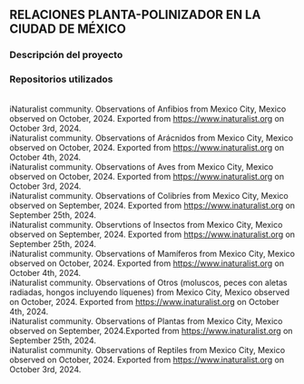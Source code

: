## RELACIONES PLANTA-POLINIZADOR EN LA CIUDAD DE MÉXICO
### Descripción del proyecto

### Repositorios utilizados
<br> iNaturalist community. Observations of Anfibios from Mexico City, Mexico observed on October, 2024. Exported from https://www.inaturalist.org on October 3rd, 2024.
<br> iNaturalist community. Observations of Arácnidos from Mexico City, Mexico observed on October, 2024. Exported from https://www.inaturalist.org on October 4th, 2024.
<br> iNaturalist community. Observations of Aves from Mexico City, Mexico observed on October, 2024. Exported from https://www.inaturalist.org on October 3rd, 2024.
<br> iNaturalist community. Observations of Colibríes from Mexico City, Mexico observed on September, 2024. Exported from https://www.inaturalist.org on September 25th, 2024.
<br> iNaturalist community. Observtions of Insectos from Mexico City, Mexico observed on September, 2024. Exported from https://www.inaturalist.org on September 25th, 2024.
<br> iNaturalist community. Observations of Mamíferos from Mexico City, Mexico observed on October, 2024. Exported from https://www.inaturalist.org on October 4th, 2024.
<br> iNaturalist community. Observations of Otros (moluscos, peces con aletas radiadas, hongos incluyendo líquenes) from Mexico City, Mexico observed on October, 2024. Exported from https://www.inaturalist.org on October 4th, 2024.
<br> iNaturalist community. Observations of Plantas from Mexico City, Mexico observed on September, 2024.Exported from https://www.inaturalist.org on September 25th, 2024.
<br> iNaturalist community. Observations of Reptiles from Mexico City, Mexico observed on October, 2024. Exported from https://www.inaturalist.org on October 3rd, 2024.
